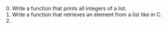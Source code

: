 0. Write a function that prints all integers of a list.
1. Write a function that retrieves an element from a list like in C.
2. 
